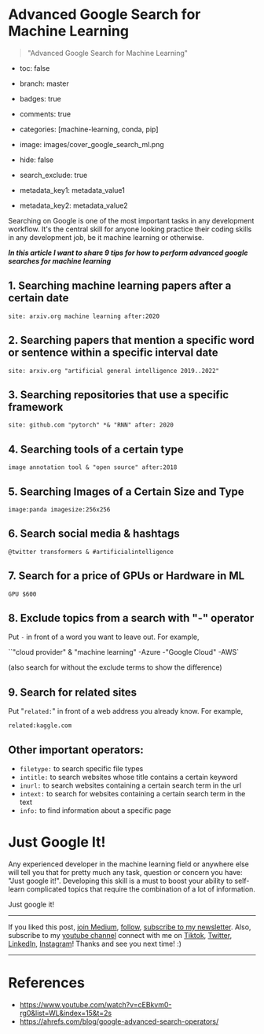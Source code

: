 # Advanced Google Search for Machine Learning
> "Advanced Google Search for Machine Learning"
- toc: false
- branch: master
- badges: true
- comments: true
- categories: [machine-learning, conda, pip]
- image: images/cover_google_search_ml.png

- hide: false
- search_exclude: true
- metadata_key1: metadata_value1
- metadata_key2: metadata_value2

Searching on Google is one of the most important tasks in any development workflow. 
It's the central skill for anyone looking practice their coding skills in any development job, be it machine learning or otherwise.

***In this article I want to share 9 tips for how to perform advanced google searches for machine learning***

## 1. Searching machine learning papers after a certain date

`site: arxiv.org machine learning after:2020`

## 2. Searching papers that mention a specific word or sentence within a specific interval date

`site: arxiv.org "artificial general intelligence 2019..2022"`

## 3. Searching repositories that use a specific framework

`site: github.com "pytorch" *& "RNN" after: 2020`

## 4. Searching tools of a certain type

`image annotation tool & "open source" after:2018`

## 5. Searching Images of a Certain Size and Type
`image:panda imagesize:256x256`
 
 ## 6. Search social media & hashtags

`@twitter transformers & #artificialintelligence`

## 7. Search for a price of GPUs or Hardware in ML

`GPU $600`

## 8. Exclude topics from a search with "-" operator

Put `-` in front of a word you want to leave out. For example, 


``"cloud provider" & "machine learning" -Azure -"Google Cloud" -AWS`

(also search for without the exclude terms to show the difference)

## 9. Search for related sites

Put "`related:`" in front of a web address you already know. For example, 

`related:kaggle.com`

## Other important operators:
- `filetype:` to search specific file types
- `intitle:` to search websites whose title contains a certain keyword
- `inurl:` to search websites containing a certain search term in the url
- `intext:` to search for websites containing a certain search term in the text
- `info:` to find information about a specific page

# Just Google It!

Any experienced developer in the machine learning field or anywhere else will
tell you that for pretty much any task, question or concern you have: "Just google
it!". Developing this skill is a must to boost your ability to self-learn 
complicated topics that require the combination of a lot of information.

Just google it!

---

If you liked this post, [join Medium](https://lucas-soares.medium.com/membership), [follow](https://lucas-soares.medium.com/), [subscribe to my newsletter](https://lucas-soares.medium.com/subscribe). Also, subscribe to my [youtube channel](https://www.youtube.com/channel/UCu8WF59Scx9f3H1N_FgZUwQ) connect with me on [Tiktok](https://www.tiktok.com/@enkrateialucca?lang=en), [Twitter](https://twitter.com/LucasEnkrateia), [LinkedIn](https://www.linkedin.com/in/lucas-soares-969044167/), [Instagram](https://www.instagram.com/theaugmentedself/)! Thanks and see you next time! :)

---

# References
- https://www.youtube.com/watch?v=cEBkvm0-rg0&list=WL&index=15&t=2s
- https://ahrefs.com/blog/google-advanced-search-operators/
